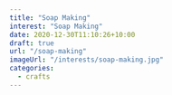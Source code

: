```yaml
---
title: "Soap Making"
interest: "Soap Making"
date: 2020-12-30T11:10:26+10:00
draft: true
url: "/soap-making"
imageUrl: "/interests/soap-making.jpg"
categories:
  - crafts
---
```

